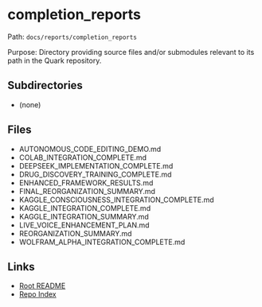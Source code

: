# completion_reports

Path: `docs/reports/completion_reports`

Purpose: Directory providing source files and/or submodules relevant to its path in the Quark repository.

## Subdirectories
- (none)

## Files
- AUTONOMOUS_CODE_EDITING_DEMO.md
- COLAB_INTEGRATION_COMPLETE.md
- DEEPSEEK_IMPLEMENTATION_COMPLETE.md
- DRUG_DISCOVERY_TRAINING_COMPLETE.md
- ENHANCED_FRAMEWORK_RESULTS.md
- FINAL_REORGANIZATION_SUMMARY.md
- KAGGLE_CONSCIOUSNESS_INTEGRATION_COMPLETE.md
- KAGGLE_INTEGRATION_COMPLETE.md
- KAGGLE_INTEGRATION_SUMMARY.md
- LIVE_VOICE_ENHANCEMENT_PLAN.md
- REORGANIZATION_SUMMARY.md
- WOLFRAM_ALPHA_INTEGRATION_COMPLETE.md

## Links
- [Root README](../../README.md)
- [Repo Index](../../repo_index.json)
